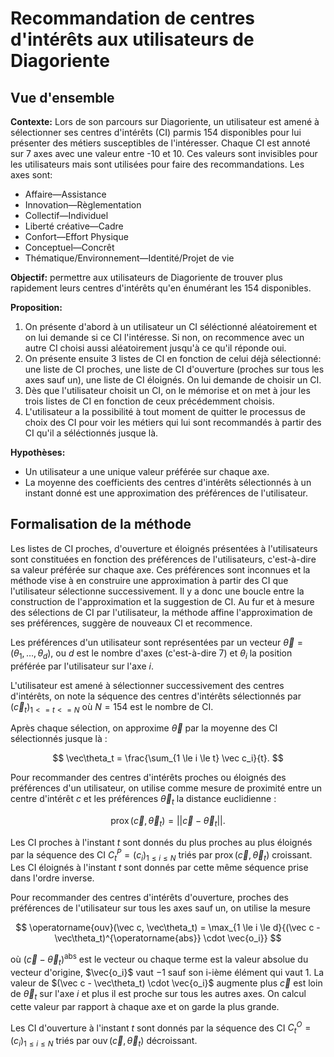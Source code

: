 # Recommandation de centres d'intérêts aux utilisateurs de Diagoriente

## Vue d'ensemble

**Contexte:** Lors de son parcours sur Diagoriente, un utilisateur est amené à
sélectionner ses centres d'intérêts (CI) parmis 154 disponibles pour lui
présenter des métiers susceptibles de l'intéresser. Chaque CI est annoté sur 7
axes avec une valeur entre -10 et 10. Ces valeurs sont invisibles pour les
utilisateurs mais sont utilisées pour faire des recommandations. Les axes sont:

- Affaire—Assistance
- Innovation—Règlementation
- Collectif—Individuel
- Liberté créative—Cadre
- Confort—Effort Physique
- Conceptuel—Concrêt
- Thématique/Environnement—Identité/Projet de vie

**Objectif:** permettre aux utilisateurs de Diagoriente de trouver plus
rapidement leurs centres d'intérêts qu'en énumérant les 154 disponibles.

**Proposition:**

1. On présente d'abord à un utilisateur un CI séléctionné aléatoirement et on
   lui demande si ce CI l'intéresse. Si non, on recommence avec un autre CI
   choisi aussi aléatoirement jusqu'à ce qu'il réponde oui.
2. On présente ensuite 3 listes de CI en fonction de celui déjà sélectionné: une
   liste de CI proches, une liste de CI d'ouverture (proches sur tous les axes
   sauf un), une liste de CI éloignés. On lui demande de choisir un CI.
3. Dès que l'utilisateur choisit un CI, on le mémorise et on met à jour les
   trois listes de CI en fonction de ceux précédemment choisis.
4. L'utilisateur a la possibilité à tout moment de quitter le processus de choix
   des CI pour voir les métiers qui lui sont recommandés à partir des CI qu'il a
   séléctionnés jusque là.

**Hypothèses:**

- Un utilisateur a une unique valeur préférée sur chaque axe.
- La moyenne des coefficients des centres d'intérêts sélectionnés à un instant
  donné est une approximation des préférences de l'utilisateur.

## Formalisation de la méthode

Les listes de CI proches, d'ouverture et éloignés présentées à l'utilisateurs
sont constituées en fonction des préférences de l'utilisateurs, c'est-à-dire sa
valeur préférée sur chaque axe. Ces préférences sont inconnues et la méthode
vise à en construire une approximation à partir des CI que l'utilisateur
sélectionne successivement. Il y a donc une boucle entre la construction de
l'approximation et la suggestion de CI. Au fur et à mesure des sélections de CI
par l'utilisateur, la méthode affine l'approximation de ses préférences, suggère
de nouveaux CI et recommence.

Les préférences d'un utilisateur sont représentées par un vecteur 
$\vec\theta = (\theta_{1}, \dots, \theta_{d})$, ou $d$ est le nombre d'axes 
(c'est-à-dire 7)
et $\theta_{i}$ la position préférée par l'utilisateur sur l'axe $i$.

L'utilisateur est amené à sélectionner successivement des centres d'intérêts, on
note la séquence des centres d'intérêts sélectionnés par 
$(\vec c_t)_{1 <= t <= N}$ où $N = 154$ est le nombre de CI.

Après chaque sélection, on approxime $\vec\theta$ par la moyenne des 
CI sélectionnés jusque là :

$$
\vec\theta_t = \frac{\sum_{1 \le i \le t} \vec c_i}{t}.
$$

Pour recommander des centres d'intérêts proches ou éloignés des préférences d'un
utilisateur, on utilise comme mesure de proximité entre un centre d'intérêt $c$
et les préférences $\vec\theta_t$ la distance euclidienne :

$$
\operatorname{prox}(\vec c, \vec\theta_t) = || \vec c - \vec\theta_t ||.
$$

Les CI proches à l'instant $t$ sont donnés du plus proches au plus éloignés par
la séquence des CI $C^P_t = (c_i)_{1 \le i \le N}$ triés par 
$\operatorname{prox}(\vec c, \vec\theta_t)$ croissant. Les CI éloignés à 
l'instant $t$ sont donnés par cette même séquence prise dans l'ordre inverse.

Pour recommander des centres d'intérêts d'ouverture, proches des préférences de
l'utilisateur sur tous les axes sauf un, on utilise la mesure

$$
\operatorname{ouv}(\vec c, \vec\theta_t) = \max_{1 \le i \le d}{(\vec c - \vec\theta_t)^{\operatorname{abs}} \cdot \vec{o_i}}
$$

où $(\vec c - \vec\theta_t)^{\operatorname{abs}}$ est le vecteur ou chaque terme
est la valeur absolue du vecteur d'origine, $\vec{o_i}$ vaut $-1$ sauf son
i-ième élément qui vaut $1$. La valeur de 
$(\vec c - \vec\theta_t) \cdot \vec{o_i}$ 
augmente plus $\vec c$ est loin de $\vec \theta_t$ sur l'axe $i$ et
plus il est proche sur tous les autres axes. On calcul cette valeur par rapport
à chaque axe et on garde la plus grande.

Les CI d'ouverture à l'instant $t$ sont donnés par la séquence des CI 
$C^O_t = (c_i)_{1 \le i \le N}$ triés par 
$\operatorname{ouv}(\vec c, \vec\theta_t)$ décroissant.
